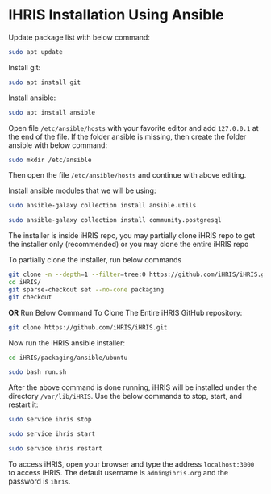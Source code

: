 # IHRIS Installation Using Ansible

Update package list with below command:

```bash
sudo apt update
```

Install git:

```bash
sudo apt install git
```

Install ansible:

```bash
sudo apt install ansible
```

Open file `/etc/ansible/hosts` with your favorite editor and add `127.0.0.1` at the end of the file. If the folder ansible is missing, then create the folder ansible with below command:

```bash
sudo mkdir /etc/ansible
```

Then open the file `/etc/ansible/hosts` and continue with above editing.

Install ansible modules that we will be using:

```bash
sudo ansible-galaxy collection install ansible.utils
```

```sh
sudo ansible-galaxy collection install community.postgresql
```

The installer is inside iHRIS repo, you may partially clone iHRIS repo to get the installer only (recommended) or you may clone the entire iHRIS repo

To partially clone the installer, run below commands
```bash
git clone -n --depth=1 --filter=tree:0 https://github.com/iHRIS/iHRIS.git
cd iHRIS/
git sparse-checkout set --no-cone packaging
git checkout
```

<b>OR</b> Run Below Command To Clone The Entire iHRIS GitHub repository:

```bash
git clone https://github.com/iHRIS/iHRIS.git
```

Now run the iHRIS ansible installer:

```bash
cd iHRIS/packaging/ansible/ubuntu
```

```bash
sudo bash run.sh
```

After the above command is done running, iHRIS will be installed under the directory `/var/lib/iHRIS`. Use the below commands to stop, start, and restart it:

```bash
sudo service ihris stop
```

```bash
sudo service ihris start
```

```bash
sudo service ihris restart
```

To access iHRIS, open your browser and type the address `localhost:3000` to access iHRIS. The default username is `admin@ihris.org` and the password is `ihris`.
